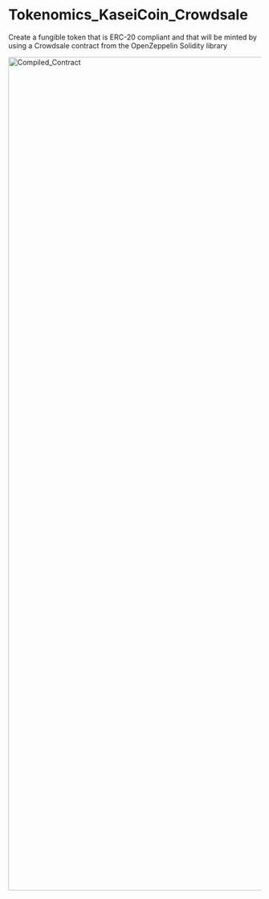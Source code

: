 # Tokenomics_KaseiCoin_Crowdsale
Create a fungible token that is ERC-20 compliant and that will be minted by using a Crowdsale contract from the OpenZeppelin Solidity library


<img width="1657" alt="Compiled_Contract" src="https://user-images.githubusercontent.com/93550651/169707233-a6141348-2c84-42e0-adee-5647a5d80691.png">

